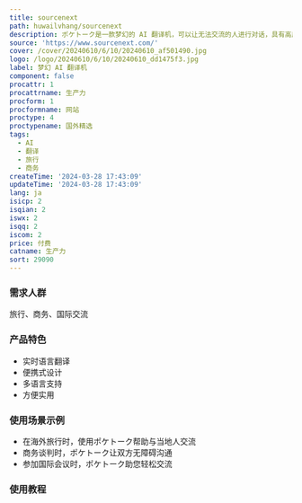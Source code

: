 ```yaml
---
title: sourcenext
path: huwailvhang/sourcenext
description: ポケトーク是一款梦幻的 AI 翻译机，可以让无法交流的人进行对话，具有高度实用性和便携性，是旅行、商务等场景的理想助手。
source: 'https://www.sourcenext.com/'
cover: /cover/20240610/6/10/20240610_af501490.jpg
logo: /logo/20240610/6/10/20240610_dd1475f3.jpg
label: 梦幻 AI 翻译机
component: false
procattr: 1
procattrname: 生产力
procform: 1
procformname: 网站
proctype: 4
proctypename: 国外精选
tags:
  - AI
  - 翻译
  - 旅行
  - 商务
createTime: '2024-03-28 17:43:09'
updateTime: '2024-03-28 17:43:09'
lang: ja
isicp: 2
isqian: 2
iswx: 2
isqq: 2
iscom: 2
price: 付费
catname: 生产力
sort: 29090
---
```




### 需求人群
旅行、商务、国际交流

### 产品特色
* 实时语言翻译
* 便携式设计
* 多语言支持
* 方便实用

### 使用场景示例
* 在海外旅行时，使用ポケトーク帮助与当地人交流
* 商务谈判时，ポケトーク让双方无障碍沟通
* 参加国际会议时，ポケトーク助您轻松交流

### 使用教程


  
